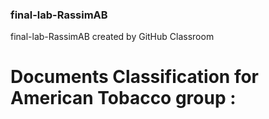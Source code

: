 ### final-lab-RassimAB
final-lab-RassimAB created by GitHub Classroom

# Documents Classification for American Tobacco group :
